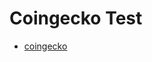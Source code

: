 # Coingecko Test

- [coingecko](https://apiguide.coingecko.com/getting-started/10-min-tutorial-guide/3-get-exchanges-and-nft-data)
